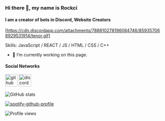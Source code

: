 ### Hi there 👋, my name is Rockci
#### I am a creator of bots in Discord, Website Creators
[https://cdn.discordapp.com/attachments/788810278196084746/859357068929531914/tenor.gif]



Skills: JavaScript / REACT / JS / HTML / CSS / С++

- 🔭 I’m currently working on this page. 

#### Social Networks
[<img src='https://cdn.jsdelivr.net/npm/simple-icons@3.0.1/icons/github.svg' alt='github' height='40'>](https://github.com/Rockcii)  [<img src='https://cdn.jsdelivr.net/npm/simple-icons@3.0.1/icons/discord.svg' alt='discord' height='40'>](https://discord.gg/4A3x84QUJf)  

![GitHub stats](https://github-readme-stats.vercel.app/api?username=Rockcii&show_icons=true)  

[![spotify-github-profile](https://spotify-github-profile.vercel.app/api/view?uid=p67wf0kpm7qqplo3qcm8fm555&cover_image=true&theme=natemoo-re)](https://spotify-github-profile.vercel.app/api/view?uid=p67wf0kpm7qqplo3qcm8fm555&redirect=true)

![Profile views](https://gpvc.arturio.dev/Rockcii)  


